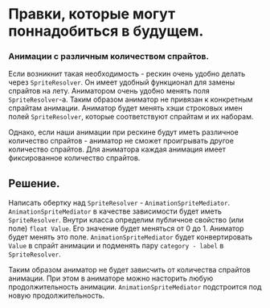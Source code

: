 # Правки, которые могут поннадобиться в будущем.

### Анимации с различным количеством спрайтов.
Если возникнит такая необходимость - рескин очень удобно делать через
`SpriteResolver`. Он имеет удобный функционал для замены спрайтов на лету.
Аниматором очень удобно менять поля `SpriteResolver`-а. Таким образом аниматор
не привязан к конкретным спрайтам анимации. Аниматор будет менять хэши
строковых имен полей `SpriteResolver`, которые соответствуют спрайтам и
их наборам.

Однако, если наши анимации при рескине будут иметь различное количество
спрайтов - аниматор не сможет проигрывать другое количество спрайтов. Для
аниматора каждая анимация имеет фиксированное количество спрайтов.

## Решение.
Написать обертку над `SpriteResolver` - `AnimationSpriteMediator`.
`AnimationSpriteMediator` в качестве зависимости будет иметь `SpriteResolver`.
Внутри класса определим публичное свойство (или поле) `float Value`. Его
значение будет меняться от 0 до 1. Аниматор будет менять это поле.
`AnimationSpriteMediator` будет конвертировать `Value` в спрайт анимации и
подменять пару `category - label` в `SpriteResolver`.

Таким образом аниматор не будет зависчить от количества спрайтов анимации. При
этом в аниматоре можно насторить любую продолжительность анимации.
`AnimationSpriteMediator` подстроится под новую продолжительность.
